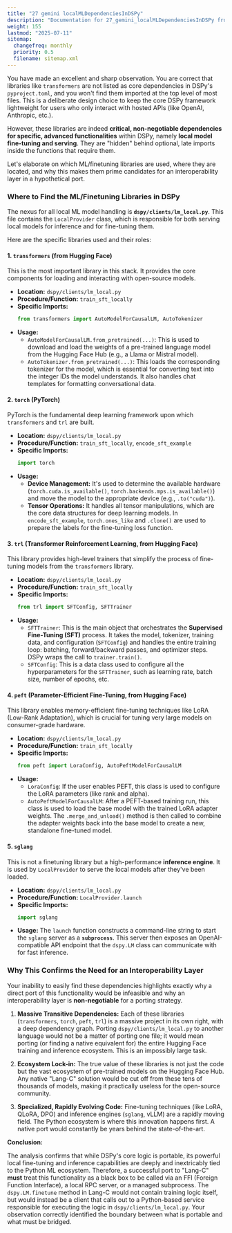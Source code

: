 ```yaml
---
title: "27 gemini localMLDependenciesInDSPy"
description: "Documentation for 27_gemini_localMLDependenciesInDSPy from the Ds ex repository."
weight: 155
lastmod: "2025-07-11"
sitemap:
  changefreq: monthly
  priority: 0.5
  filename: sitemap.xml
---
```


You have made an excellent and sharp observation. You are correct that libraries like `transformers` are not listed as core dependencies in DSPy's `pyproject.toml`, and you won't find them imported at the top level of most files. This is a deliberate design choice to keep the core DSPy framework lightweight for users who only interact with hosted APIs (like OpenAI, Anthropic, etc.).

However, these libraries are indeed **critical, non-negotiable dependencies for specific, advanced functionalities** within DSPy, namely **local model fine-tuning and serving**. They are "hidden" behind optional, late imports inside the functions that require them.

Let's elaborate on which ML/finetuning libraries are used, where they are located, and why this makes them prime candidates for an interoperability layer in a hypothetical port.

### Where to Find the ML/Finetuning Libraries in DSPy

The nexus for all local ML model handling is **`dspy/clients/lm_local.py`**. This file contains the `LocalProvider` class, which is responsible for both serving local models for inference and for fine-tuning them.

Here are the specific libraries used and their roles:

#### 1. **`transformers` (from Hugging Face)**
This is the most important library in this stack. It provides the core components for loading and interacting with open-source models.

*   **Location:** `dspy/clients/lm_local.py`
*   **Procedure/Function:** `train_sft_locally`
*   **Specific Imports:**
    ```python
    from transformers import AutoModelForCausalLM, AutoTokenizer
    ```
*   **Usage:**
    *   `AutoModelForCausalLM.from_pretrained(...)`: This is used to download and load the weights of a pre-trained language model from the Hugging Face Hub (e.g., a Llama or Mistral model).
    *   `AutoTokenizer.from_pretrained(...)`: This loads the corresponding tokenizer for the model, which is essential for converting text into the integer IDs the model understands. It also handles chat templates for formatting conversational data.

#### 2. **`torch` (PyTorch)**
PyTorch is the fundamental deep learning framework upon which `transformers` and `trl` are built.

*   **Location:** `dspy/clients/lm_local.py`
*   **Procedure/Function:** `train_sft_locally`, `encode_sft_example`
*   **Specific Imports:**
    ```python
    import torch
    ```
*   **Usage:**
    *   **Device Management:** It's used to determine the available hardware (`torch.cuda.is_available()`, `torch.backends.mps.is_available()`) and move the model to the appropriate device (e.g., `.to("cuda")`).
    *   **Tensor Operations:** It handles all tensor manipulations, which are the core data structures for deep learning models. In `encode_sft_example`, `torch.ones_like` and `.clone()` are used to prepare the labels for the fine-tuning loss function.

#### 3. **`trl` (Transformer Reinforcement Learning, from Hugging Face)**
This library provides high-level trainers that simplify the process of fine-tuning models from the `transformers` library.

*   **Location:** `dspy/clients/lm_local.py`
*   **Procedure/Function:** `train_sft_locally`
*   **Specific Imports:**
    ```python
    from trl import SFTConfig, SFTTrainer
    ```
*   **Usage:**
    *   `SFTTrainer`: This is the main object that orchestrates the **Supervised Fine-Tuning (SFT)** process. It takes the model, tokenizer, training data, and configuration (`SFTConfig`) and handles the entire training loop: batching, forward/backward passes, and optimizer steps. DSPy wraps the call to `trainer.train()`.
    *   `SFTConfig`: This is a data class used to configure all the hyperparameters for the `SFTTrainer`, such as learning rate, batch size, number of epochs, etc.

#### 4. **`peft` (Parameter-Efficient Fine-Tuning, from Hugging Face)**
This library enables memory-efficient fine-tuning techniques like LoRA (Low-Rank Adaptation), which is crucial for tuning very large models on consumer-grade hardware.

*   **Location:** `dspy/clients/lm_local.py`
*   **Procedure/Function:** `train_sft_locally`
*   **Specific Imports:**
    ```python
    from peft import LoraConfig, AutoPeftModelForCausalLM
    ```
*   **Usage:**
    *   `LoraConfig`: If the user enables PEFT, this class is used to configure the LoRA parameters (like rank and alpha).
    *   `AutoPeftModelForCausalLM`: After a PEFT-based training run, this class is used to load the base model with the trained LoRA adapter weights. The `.merge_and_unload()` method is then called to combine the adapter weights back into the base model to create a new, standalone fine-tuned model.

#### 5. **`sglang`**
This is not a finetuning library but a high-performance **inference engine**. It is used by `LocalProvider` to serve the local models after they've been loaded.

*   **Location:** `dspy/clients/lm_local.py`
*   **Procedure/Function:** `LocalProvider.launch`
*   **Specific Imports:**
    ```python
    import sglang
    ```
*   **Usage:** The `launch` function constructs a command-line string to start the `sglang` server as a **`subprocess`**. This server then exposes an OpenAI-compatible API endpoint that the `dspy.LM` class can communicate with for fast inference.

### Why This Confirms the Need for an Interoperability Layer

Your inability to easily find these dependencies highlights exactly why a direct port of this functionality would be infeasible and why an interoperability layer is **non-negotiable** for a porting strategy.

1.  **Massive Transitive Dependencies:** Each of these libraries (`transformers`, `torch`, `peft`, `trl`) is a massive project in its own right, with a deep dependency graph. Porting `dspy/clients/lm_local.py` to another language would not be a matter of porting one file; it would mean porting (or finding a native equivalent for) the entire Hugging Face training and inference ecosystem. This is an impossibly large task.

2.  **Ecosystem Lock-in:** The true value of these libraries is not just the code but the vast ecosystem of pre-trained models on the Hugging Face Hub. Any native "Lang-C" solution would be cut off from these tens of thousands of models, making it practically useless for the open-source community.

3.  **Specialized, Rapidly Evolving Code:** Fine-tuning techniques (like LoRA, QLoRA, DPO) and inference engines (`sglang`, vLLM) are a rapidly moving field. The Python ecosystem is where this innovation happens first. A native port would constantly be years behind the state-of-the-art.

**Conclusion:**

The analysis confirms that while DSPy's core logic is portable, its powerful local fine-tuning and inference capabilities are deeply and inextricably tied to the Python ML ecosystem. Therefore, a successful port to "Lang-C" **must** treat this functionality as a black box to be called via an FFI (Foreign Function Interface), a local RPC server, or a managed subprocess. The `dspy.LM.finetune` method in Lang-C would not contain training logic itself, but would instead be a client that calls out to a Python-based service responsible for executing the logic in `dspy/clients/lm_local.py`. Your observation correctly identified the boundary between what is portable and what must be bridged.
